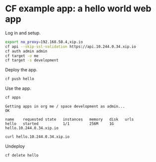 # CF example app: a hello world web app

Log in and setup.

```bash
export no_proxy=192.168.50.4,xip.io
cf api --skip-ssl-validation https://api.10.244.0.34.xip.io
cf auth admin admin
cf target -o me
cf target -s development
```

Deploy the app.

```bash
cf push hello
```

Use the app.

```bash
cf apps
```

    Getting apps in org me / space development as admin...
    OK

    name    requested state   instances   memory   disk   urls
    hello   started           1/1         256M     1G     hello.10.244.0.34.xip.io

```bash
curl hello.10.244.0.34.xip.io
```

Undeploy

```bash
cf delete hello
```
